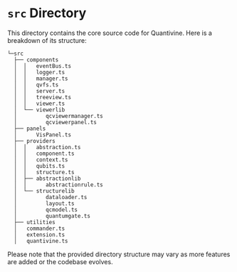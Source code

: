 # `src` Directory
This directory contains the core source code for Quantivine. Here is a breakdown of its structure:
```
└─src  		
  ├── components
  │  │   eventBus.ts       
  │  │   logger.ts       
  │  │   manager.ts     
  │  │   qvfs.ts        
  │  │   server.ts     
  │  │   treeview.ts	 
  │  │   viewer.ts	   
  │  └── viewerlib
  │         qcviewermanager.ts
  │         qcviewerpanel.ts     
  ├── panels
  │      VisPanel.ts	
  ├── providers
  │  │   abstraction.ts              
  │  │   component.ts                
  │  │   context.ts                  
  │  │   qubits.ts                   
  │  │   structure.ts                
  │  ├── abstractionlib
  │  │      abstractionrule.ts     
  │  └── structurelib
  │         dataloader.ts          
  │         layout.ts			
  │         qcmodel.ts             
  │         quantumgate.ts 
  ├── utilities
  │   commander.ts    			 
  │   extension.ts     		
  │   quantivine.ts   
```

Please note that the provided directory structure may vary as more features are added or the codebase evolves.